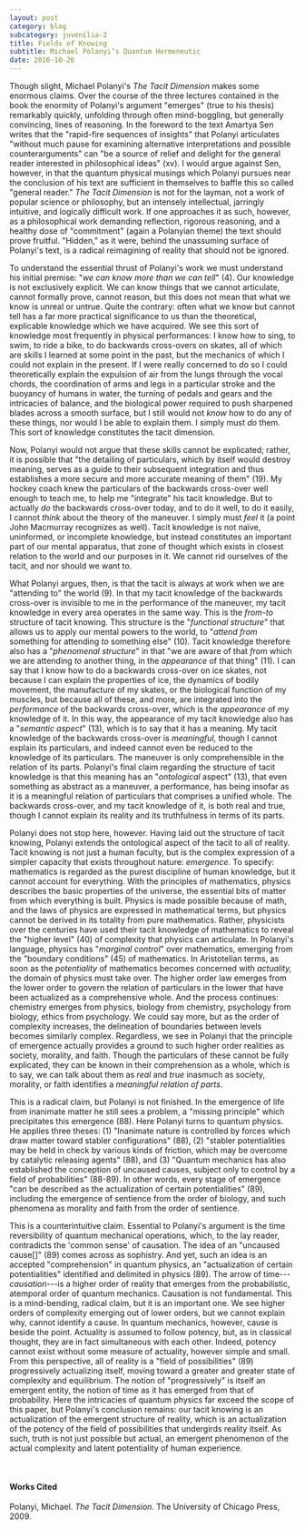 ```yaml
---
layout: post
category: blog
subcategory: juvenilia-2
title: Fields of Knowing
subtitle: Michael Polanyi’s Quantum Hermeneutic
date: 2016-10-26
---
```


Though slight, Michael Polanyi's *The Tacit Dimension* makes some enormous claims. Over the course of the three lectures contained in the book the enormity of Polanyi's argument "emerges" (true to his thesis) remarkably quickly, unfolding through often mind-boggling, but generally convincing, lines of reasoning. In the foreword to the text Amartya Sen writes that the "rapid-fire sequences of insights" that Polanyi articulates "without much pause for examining alternative interpretations and possible counterarguments" can "be a source of relief and delight for the general reader interested in philosophical ideas" (xv). I would argue against Sen, however, in that the quantum physical musings which Polanyi pursues near the conclusion of his text are sufficient in themselves to baffle this so called "general reader." *The Tacit Dimension* is not for the layman, not a work of popular science or philosophy, but an intensely intellectual, jarringly intuitive, and logically difficult work. If one approaches it as such, however, as a philosophical work demanding reflection, rigorous reasoning, and a healthy dose of "commitment" (again a Polanyian theme) the text should prove fruitful. "Hidden," as it were, behind the unassuming surface of Polanyi's text, is a radical reimagining of reality that should not be ignored.

To understand the essential thrust of Polanyi's work we must understand his initial premise: "*we can know more than we can tell*" (4). Our knowledge is not exclusively explicit. We can know things that we cannot articulate, cannot formally prove, cannot reason, but this does not mean that what we know is unreal or untrue. Quite the contrary: often what we know but cannot tell has a far more practical significance to us than the theoretical, explicable knowledge which we have acquired. We see this sort of knowledge most frequently in physical performances: I know how to sing, to swim, to ride a bike, to do backwards cross-overs on skates, all of which are skills I learned at some point in the past, but the mechanics of which I could not explain in the present. If I were really concerned to do so I could theoretically explain the expulsion of air from the lungs through the vocal chords, the coordination of arms and legs in a particular stroke and the buoyancy of humans in water, the turning of pedals and gears and the intricacies of balance, and the biological power required to push sharpened blades across a smooth surface, but I still would not *know* how to do any of these things, nor would I be able to explain them. I simply must *do* them. This sort of knowledge constitutes the tacit dimension.

Now, Polanyi would not argue that these skills cannot be explicated; rather, it is possible that "the detailing of particulars, which by itself would destroy meaning, serves as a guide to their subsequent integration and thus establishes a more secure and more accurate meaning of them" (19). My hockey coach knew the particulars of the backwards cross-over well enough to teach me, to help me "integrate" his tacit knowledge. But to actually *do* the backwards cross-over today, and to do it well, to do it easily, I cannot *think* about the theory of the maneuver. I simply must *feel* it (a point John Macmurray recognizes as well). Tacit knowledge is not naïve, uninformed, or incomplete knowledge, but instead constitutes an important part of our mental apparatus, that zone of thought which exists in closest relation to the world and our purposes in it. We cannot rid ourselves of the tacit, and nor should we want to.

What Polanyi argues, then, is that the tacit is always at work when we are "attending to" the world (9). In that my tacit knowledge of the backwards cross-over is invisible to me in the performance of the maneuver, my tacit knowledge in every area operates in the same way. This is the *from-to* structure of tacit knowing. This structure is the "*functional structure*" that allows us to apply our mental powers to the world, to "*attend from* something for attending *to* something else" (10). Tacit knowledge therefore also has a "*phenomenal structure*" in that "we are aware of that *from* which we are attending *to* another thing, in the *appearance* of that thing" (11). I can say that I know how to do a backwards cross-over on ice skates, not because I can explain the properties of ice, the dynamics of bodily movement, the manufacture of my skates, or the biological function of my muscles, but because all of these, and more, are integrated into the *performance* of the backwards cross-over, which is the *appearance* of my knowledge of it. In this way, the appearance of my tacit knowledge also has a "*semantic aspect*" (13), which is to say that it has a meaning. My tacit knowledge of the backwards cross-over is *meaningful,* though I cannot explain its particulars, and indeed cannot even be reduced to the knowledge of its particulars. The maneuver is only comprehensible in the relation of its parts. Polanyi's final claim regarding the structure of tacit knowledge is that this meaning has an "*ontological* aspect" (13), that even something as abstract as a maneuver, a performance, has being insofar as it is a meaningful relation of particulars that comprises a unified whole. The backwards cross-over, and my tacit knowledge of it, is both real and true, though I cannot explain its reality and its truthfulness in terms of its parts.

Polanyi does not stop here, however. Having laid out the structure of tacit knowing, Polanyi extends the ontological aspect of the tacit to all of reality. Tacit knowing is not just a human faculty, but is the complex expression of a simpler capacity that exists throughout nature: *emergence.* To specify: mathematics is regarded as the purest discipline of human knowledge, but it cannot account for everything. With the principles of mathematics, physics describes the basic properties of the universe, the essential bits of matter from which everything is built. Physics is made possible because of math, and the laws of physics are expressed in mathematical terms, but physics cannot be derived in its totality from pure mathematics. Rather, physicists over the centuries have used their tacit knowledge of mathematics to reveal the "higher level" (40) of complexity that physics can articulate. In Polanyi's language, physics has "*marginal control*" over mathematics, emerging from the "boundary conditions" (45) of mathematics. In Aristotelian terms, as soon as the *potentiality* of mathematics becomes concerned with *actuality,* the domain of physics must take over. The higher order law emerges from the lower order to govern the relation of particulars in the lower that have been actualized as a comprehensive whole. And the process continues: chemistry emerges from physics, biology from chemistry, psychology from biology, ethics from psychology. We could say more, but as the order of complexity increases, the delineation of boundaries between levels becomes similarly complex. Regardless, we see in Polanyi that the principle of emergence actually provides a ground to such higher order realities as society, morality, and faith. Though the particulars of these cannot be fully explicated, they can be known in their comprehension as a whole, which is to say, we can talk about them as *real* and *true* inasmuch as society, morality, or faith identifies a *meaningful relation of parts*.

This is a radical claim, but Polanyi is not finished. In the emergence of life from inanimate matter he still sees a problem, a "missing principle" which precipitates this emergence (88). Here Polanyi turns to quantum physics. He applies three theses: (1) "Inanimate nature is controlled by forces which draw matter toward stabler configurations" (88), (2) "stabler potentialities may be held in check by various kinds of friction, which may be overcome by catalytic releasing agents" (88), and (3) "Quantum mechanics has also established the conception of uncaused causes, subject only to control by a field of probabilities" (88-89). In other words, every stage of emergence "can be described as the actualization of certain potentialities" (89), including the emergence of sentience from the order of biology, and such phenomena as morality and faith from the order of sentience.

This is a counterintuitive claim. Essential to Polanyi's argument is the time reversibility of quantum mechanical operations, which, to the lay reader, contradicts the 'common sense' of causation. The idea of an "uncaused cause\[\]" (89) comes across as sophistry. And yet, such an idea is an accepted "comprehension" in quantum physics, an "actualization of certain potentialities" identified and delimited in physics (89). The arrow of time---*causation*---is a higher order of reality that emerges from the probabilistic, atemporal order of quantum mechanics. Causation is not fundamental. This is a mind-bending, radical claim, but it is an important one. We see higher orders of complexity emerging out of lower orders, but we cannot explain why, cannot identify a cause. In quantum mechanics, however, cause is beside the point. Actuality is assumed to follow potency, but, as in classical thought, they are in fact simultaneous with each other. Indeed, potency cannot exist without some measure of actuality, however simple and small. From this perspective, all of reality is a "field of possibilities" (89) progressively actualizing itself, moving toward a greater and greater state of complexity and equilibrium. The notion of "progressively" is itself an emergent entity, the notion of time as it has emerged from that of probability. Here the intricacies of quantum physics far exceed the scope of this paper, but Polanyi's conclusion remains: our tacit knowing is an actualization of the emergent structure of reality, which is an actualization of the potency of the field of possibilities that undergirds reality itself. As such, truth is not just possible but actual, an emergent phenomenon of the actual complexity and latent potentiality of human experience.

<br>

#### Works Cited

Polanyi, Michael. *The Tacit Dimension.* The University of Chicago Press, 2009.
